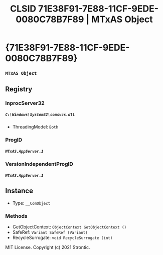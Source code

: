 ﻿---
title: "CLSID 71E38F91-7E88-11CF-9EDE-0080C78B7F89 | MTxAS Object"
excerpt: What is COM-Object CLSID 71E38F91-7E88-11CF-9EDE-0080C78B7F89?
---

# {71E38F91-7E88-11CF-9EDE-0080C78B7F89}

### `MTxAS Object`

## Registry


### InprocServer32

##### `C:\Windows\System32\comsvcs.dll`
* ThreadingModel: `Both`

### ProgID

##### `MTxAS.AppServer.1`

### VersionIndependentProgID

##### `MTxAS.AppServer.1`

## Instance

* Type: `__ComObject`

### Methods

* GetObjectContext: `ObjectContext GetObjectContext ()`
* SafeRef: `Variant SafeRef (Variant)`
* RecycleSurrogate: `void RecycleSurrogate (int)`

MIT License. Copyright (c) 2021 Strontic.


